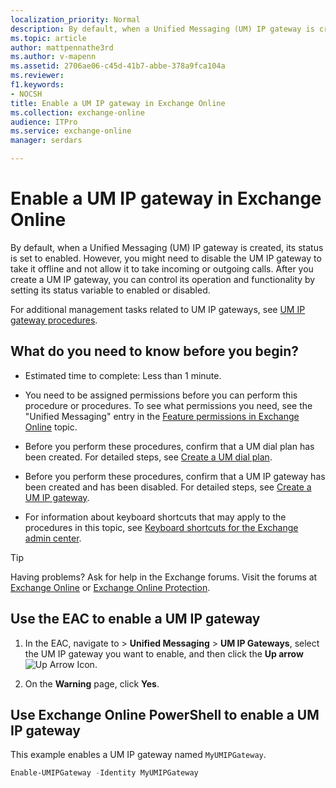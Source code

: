 ```yaml
---
localization_priority: Normal
description: By default, when a Unified Messaging (UM) IP gateway is created, its status is set to enabled. However, you might need to disable the UM IP gateway to take it offline and not allow it to take incoming or outgoing calls. After you create a UM IP gateway, you can control its operation and functionality by setting its status variable to enabled or disabled.
ms.topic: article
author: mattpennathe3rd
ms.author: v-mapenn
ms.assetid: 2706ae06-c45d-41b7-abbe-378a9fca104a
ms.reviewer: 
f1.keywords:
- NOCSH
title: Enable a UM IP gateway in Exchange Online
ms.collection: exchange-online
audience: ITPro
ms.service: exchange-online
manager: serdars

---
```


# Enable a UM IP gateway in Exchange Online

By default, when a Unified Messaging (UM) IP gateway is created, its status is set to enabled. However, you might need to disable the UM IP gateway to take it offline and not allow it to take incoming or outgoing calls. After you create a UM IP gateway, you can control its operation and functionality by setting its status variable to enabled or disabled.

 For additional management tasks related to UM IP gateways, see [UM IP gateway procedures](um-ip-gateway-procedures.md).

## What do you need to know before you begin?

- Estimated time to complete: Less than 1 minute.

- You need to be assigned permissions before you can perform this procedure or procedures. To see what permissions you need, see the "Unified Messaging" entry in the [Feature permissions in Exchange Online](../../permissions-exo/feature-permissions.md) topic.

- Before you perform these procedures, confirm that a UM dial plan has been created. For detailed steps, see [Create a UM dial plan](create-um-dial-plan.md).

- Before you perform these procedures, confirm that a UM IP gateway has been created and has been disabled. For detailed steps, see [Create a UM IP gateway](create-um-ip-gateway.md).

- For information about keyboard shortcuts that may apply to the procedures in this topic, see [Keyboard shortcuts for the Exchange admin center](../../accessibility/keyboard-shortcuts-in-admin-center.md).

> [!TIP]
> Having problems? Ask for help in the Exchange forums. Visit the forums at [Exchange Online](https://go.microsoft.com/fwlink/p/?linkId=267542) or [Exchange Online Protection](https://go.microsoft.com/fwlink/p/?linkId=285351).

## Use the EAC to enable a UM IP gateway

1. In the EAC, navigate to \> **Unified Messaging** \> **UM IP Gateways**, select the UM IP gateway you want to enable, and then click the **Up arrow** ![Up Arrow Icon](../../media/ITPro_EAC_UpArrowIcon.gif).

2. On the **Warning** page, click **Yes**.

## Use Exchange Online PowerShell to enable a UM IP gateway

This example enables a UM IP gateway named `MyUMIPGateway`.

```PowerShell
Enable-UMIPGateway -Identity MyUMIPGateway
```

